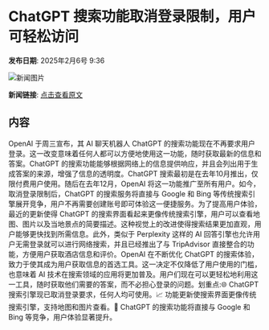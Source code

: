# ChatGPT 搜索功能取消登录限制，用户可轻松访问

**发布日期**: 2025年2月6号 9:36

![新闻图片](https://upload.chinaz.com/2025/0206/6387443127782717517092887.png)

**新闻链接**: [点击查看原文](https://www.aibase.com/zh/news/15091)

## 内容

OpenAI 于周三宣布，其 AI 聊天机器人 ChatGPT 的搜索功能现在不再要求用户登录。这一改变意味着任何人都可以方便地使用这一功能，随时获取最新的信息和答案。ChatGPT 的搜索功能能够根据网络上的信息提供响应，并且会列出用于生成答案的来源，增强了信息的透明度。ChatGPT 搜索最初是在去年10月推出，仅限付费用户使用。随后在去年12月，OpenAI 将这一功能推广至所有用户。如今，取消登录限制后，ChatGPT 的搜索服务将直接与 Google 和 Bing 等传统搜索引擎展开竞争，用户不再需要创建账号即可体验这一便捷服务。为了提高用户体验，最近的更新使得 ChatGPT 的搜索界面看起来更像传统搜索引擎，用户可以查看地图、图片以及当地景点的简要描述。这种视觉上的改进使得搜索结果更加直观，用户能够更快找到所需信息。此外，类似于 Perplexity 这样的 AI 回答引擎也允许用户无需登录就可以进行网络搜索，并且已经推出了与 TripAdvisor 直接整合的功能，方便用户获取酒店信息和评价。OpenAI 在不断优化 ChatGPT 的搜索体验，致力于使其成为用户获取信息的首选工具。这一决定不仅降低了用户使用的门槛，也意味着 AI 技术在搜索领域的应用将更加普及。用户们现在可以更轻松地利用这一工具，随时获取他们需要的答案，而不必担心登录的问题。划重点:🌐 ChatGPT 搜索引擎现已取消登录要求，任何人均可使用。📈 功能更新使搜索界面更像传统搜索引擎，支持地图和图片查看。🤖 ChatGPT 的搜索功能将直接与 Google 和 Bing 等竞争，用户体验显著提升。
